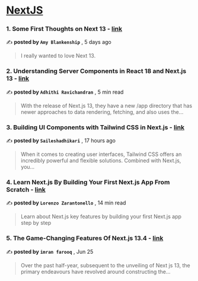 
<h1><a href=https://medium.com/tag/nextjs/recommended target="_blank" rel="noopener noreferrer">NextJS</a></h1>
<h3>1. Some First Thoughts on Next 13 - <a href=https://medium.com/@amy-blankenship?source=tag_recommended_feed---------0-107----------nextjs----------a732de6b_ca47_47b5_ab64_b76d2995d397------- target="_blank" rel="noopener noreferrer">link</a></h3>

✍️ **posted by `Amy Blankenship`** <date> , 5 days ago</date>

<blockquote>I really wanted to love Next 13.</blockquote>

<h3>2. Understanding Server Components in React 18 and Next.js 13 - <a href=https://medium.com/@adhithiravi?source=tag_recommended_feed---------1-85----------nextjs----------a732de6b_ca47_47b5_ab64_b76d2995d397------- target="_blank" rel="noopener noreferrer">link</a></h3>

✍️ **posted by `Adhithi Ravichandran`** <date> , 5 min read</date>

<blockquote>With the release of Next.js 13, they have a new /app directory that has newer approaches to data rendering, fetching, and also uses the…</blockquote>

<h3>3. Building UI Components with Tailwind CSS in Next.js - <a href=https://medium.com/@saileshadhikari72?source=tag_recommended_feed---------2-84----------nextjs----------a732de6b_ca47_47b5_ab64_b76d2995d397------- target="_blank" rel="noopener noreferrer">link</a></h3>

✍️ **posted by `Saileshadhikari`** <date> , 17 hours ago</date>

<blockquote>When it comes to creating user interfaces, Tailwind CSS offers an incredibly powerful and flexible solutions. Combined with Next.js, you…</blockquote>

<h3>4. Learn Next.js By Building Your First Next.js App From Scratch - <a href=https://medium.com/@lorenzozar?source=tag_recommended_feed---------3-107----------nextjs----------a732de6b_ca47_47b5_ab64_b76d2995d397------- target="_blank" rel="noopener noreferrer">link</a></h3>

✍️ **posted by `Lorenzo Zarantonello`** <date> , 14 min read</date>

<blockquote>Learn about Next.js key features by building your first Next.js app step by step</blockquote>

<h3>5. The Game-Changing Features Of Next.js 13.4 - <a href=https://medium.com/@imransheikho0306?source=tag_recommended_feed---------4-85----------nextjs----------a732de6b_ca47_47b5_ab64_b76d2995d397------- target="_blank" rel="noopener noreferrer">link</a></h3>

✍️ **posted by `imran farooq`** <date> , Jun 25</date>

<blockquote>Over the past half-year, subsequent to the unveiling of Next js 13, the primary endeavours have revolved around constructing the…</blockquote>

